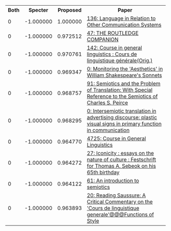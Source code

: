 <html><table><tr>
<th>Both</th>
<th>Specter</th>
<th>Proposed</th>
<th>Paper</th>
</tr>
<tr>
<td>0</td>
<td>-1.000000</td>
<td>1.000000</td>
<td><a href="https://www.semanticscholar.org/paper/4f05bfa6e3dc46eafb68b12e1815bbd8735535eb">136: Language in Relation to Other Communication Systems</a></td>
</tr>
<tr>
<td>0</td>
<td>-1.000000</td>
<td>0.972512</td>
<td><a href="https://www.semanticscholar.org/paper/5f93653f13eb9c55b0992b96435362b7c2b7bab7">47: THE ROUTLEDGE COMPANION</a></td>
</tr>
<tr>
<td>0</td>
<td>-1.000000</td>
<td>0.970761</td>
<td><a href="https://www.semanticscholar.org/paper/3868a76ffdadb597a7e23219bb6f42589fa8f1b1">142: Course in general linguistics : Cours de linguistique générale(Orig.)</a></td>
</tr>
<tr>
<td>0</td>
<td>-1.000000</td>
<td>0.969347</td>
<td><a href="https://www.semanticscholar.org/paper/173a991170d88608504db2eb20c3819d43ea7a8a">0: Monitoring the 'Aesthetics' in William Shakespeare's Sonnets</a></td>
</tr>
<tr>
<td>0</td>
<td>-1.000000</td>
<td>0.968757</td>
<td><a href="https://www.semanticscholar.org/paper/600923b8c965a9b28b5841e575e52ea86a73ed77">91: Semiotics and the Problem of Translation: With Special Reference to the Semiotics of Charles S. Peirce</a></td>
</tr>
<tr>
<td>0</td>
<td>-1.000000</td>
<td>0.968295</td>
<td><a href="https://www.semanticscholar.org/paper/8a0739363584166d69482af9d77e21617dd1f58a">0: Intersemiotic translation in advertising discourse: plastic visual signs in primary function in communication</a></td>
</tr>
<tr>
<td>0</td>
<td>-1.000000</td>
<td>0.964770</td>
<td><a href="https://www.semanticscholar.org/paper/37f42dc126c58823abad061bc185042a205ae277">4725: Course in General Linguistics</a></td>
</tr>
<tr>
<td>0</td>
<td>-1.000000</td>
<td>0.964272</td>
<td><a href="https://www.semanticscholar.org/paper/5b89790648ff0b35fb512febb3e6edc1c4af6237">27: Iconicity : essays on the nature of culture : Festschrift for Thomas A. Sebeok on his 65th birthday</a></td>
</tr>
<tr>
<td>0</td>
<td>-1.000000</td>
<td>0.964122</td>
<td><a href="https://www.semanticscholar.org/paper/69e7e10a439cf823ddee579792010ec7645358fb">61: An introduction to semiotics</a></td>
</tr>
<tr>
<td>0</td>
<td>-1.000000</td>
<td>0.963893</td>
<td><a href="https://www.semanticscholar.org/paper/1891246b2ecc36e60e339ccfd7177ba9bb138e83">20: Reading Saussure: A Critical Commentary on the 'Cours de linguistique generale'@@@Functions of Style</a></td>
</tr>
</table></html>
